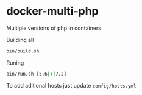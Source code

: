 # docker-multi-php

Multiple versions of php in containers

Building all

```sh
bin/build.sh
```

Runing
```sh
bin/run.sh [5.6|7|7.2]
```

To add aditional hosts just update
`config/hosts.yml`


